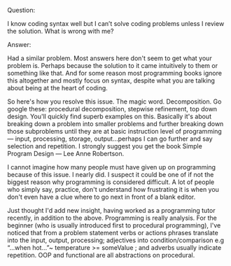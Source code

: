 Question:

I know coding syntax well but I can’t solve coding problems unless I review the solution. What is wrong with me?

Answer:

Had a similar problem. Most answers here don't seem to get what your problem is. Perhaps because the solution to it came intuitively to them or something like that. And for some reason most programming books ignore this altogether and mostly focus on syntax, despite what you are talking about being at the heart of coding.

So here's how you resolve this issue. The magic word. Decomposition. Go google these: procedural decomposition, stepwise refinement, top down design. You'll quickly find superb examples on this. Basically it's about breaking down a problem into smaller problems and further breaking down those subproblems until they are at basic instruction level of programming — input, processing, storage, output…perhaps I can go further and say selection and repetition. I strongly suggest you get the book Simple Program Design — Lee Anne Robertson.

I cannot imagine how many people must have given up on programming because of this issue. I nearly did. I suspect it could be one of if not the biggest reason why programming is considered difficult. A lot of people who simply say, practice, don't understand how frustrating it is when you don't even have a clue where to go next in front of a blank editor.

Just thought I'd add new insight, having worked as a programming tutor recently, in addition to the above. Programming is really analysis. For the beginner (who is usually introduced first to procedural programming), I've noticed that from a problem statement verbs or actions phrases translate into the input, output, processing; adjectives into condition/comparison e.g “...when hot…”~ temperature >= someValue ; and adverbs usually indicate repetition. OOP and functional are all abstractions on procedural.